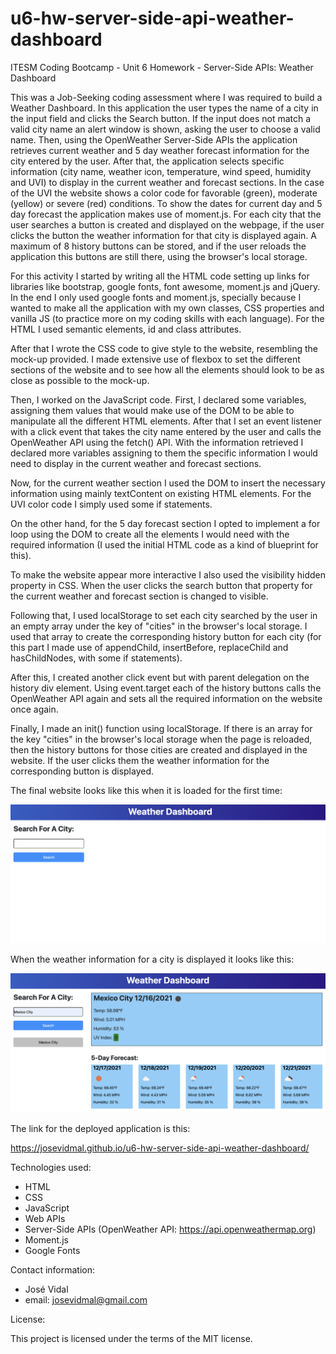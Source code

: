 # u6-hw-server-side-api-weather-dashboard
ITESM Coding Bootcamp - Unit 6 Homework - Server-Side APIs: Weather Dashboard

This was a Job-Seeking coding assessment where I was required to build a Weather Dashboard. In this application the user types the name of a city in the input field and clicks the Search button. If the input does not match a valid city name an alert window is shown, asking the user to choose a valid name. Then, using the OpenWeather Server-Side APIs the application retrieves current weather and 5 day weather forecast information for the city entered by the user. After that, the application selects specific information (city name, weather icon, temperature, wind speed, humidity and UVI) to display in the current weather and forecast sections. In the case of the UVI the website shows a color code for favorable (green), moderate (yellow) or severe (red) conditions. To show the dates for current day and 5 day forecast the application makes use of moment.js. For each city that the user searches a button is created and displayed on the webpage, if the user clicks the button the weather information for that city is displayed again. A maximum of 8 history buttons can be stored, and if the user reloads the application this buttons are still there, using the browser's local storage.

For this activity I started by writing all the HTML code setting up links for libraries like bootstrap, google fonts, font awesome, moment.js and jQuery. In the end I only used google fonts and moment.js, specially because I wanted to make all the application with my own classes, CSS properties and vanilla JS (to practice more on my coding skills with each language). For the HTML I used semantic elements, id and class attributes. 

After that I wrote the CSS code to give style to the website, resembling the mock-up provided. I made extensive use of flexbox to set the different sections of the website and to see how all the elements should look to be as close as possible to the mock-up. 

Then, I worked on the JavaScript code. First, I declared some variables, assigning them values that would make use of the DOM to be able to manipulate all the different HTML elements. After that I set an event listener with a click event that takes the city name entered by the user and calls the OpenWeather API using the fetch() API. With the information retrieved I declared more variables assigning to them the specific information I would need to display in the current weather and forecast sections. 

Now, for the current weather section I used the DOM to insert the necessary information using mainly textContent on existing HTML elements. For the UVI color code I simply used some if statements. 

On the other hand, for the 5 day forecast section I opted to implement a for loop using the DOM to create all the elements I would need with the required information (I used the initial HTML code as a kind of blueprint for this).

To make the website appear more interactive I also used the visibility hidden property in CSS. When the user clicks the search button that property for the current weather and forecast section is changed to visible.

Following that, I used localStorage to set each city searched by the user in an empty array under the key of "cities" in the browser's local storage. I used that array to create the corresponding history button for each city (for this part I made use of appendChild, insertBefore, replaceChild and hasChildNodes, with some if statements). 

After this, I created another click event but with parent delegation on the history div element. Using event.target each of the history buttons calls the OpenWeather API again and sets all the required information on the website once again. 

Finally, I made an init() function using localStorage. If there is an array for the key "cities" in the browser's local storage when the page is reloaded, then the history buttons for those cities are created and displayed in the website. If the user clicks them the weather information for the corresponding button is displayed. 

The final website looks like this when it is loaded for the first time:

![Weather Dashboard](./assets/weather-dashboard-initial-screen.png)

When the weather information for a city is displayed it looks like this:

![Weather Dashboard Displaying Weather Info](./assets/weather-dashboard-displayed-info.png)

The link for the deployed application is this:

https://josevidmal.github.io/u6-hw-server-side-api-weather-dashboard/

Technologies used:

* HTML
* CSS
* JavaScript
* Web APIs
* Server-Side APIs (OpenWeather API: https://api.openweathermap.org)
* Moment.js
* Google Fonts

Contact information:

* José Vidal
* email: josevidmal@gmail.com

License:

This project is licensed under the terms of the MIT license.